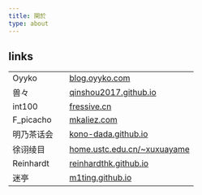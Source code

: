 ```yaml
---
title: 関於
type: about
---
```


<style>
table {
  margin: 0 auto;
  display: inline;
} 
table th {
  font-weight: normal;
}
</style>

## links

| |  | |
| - | - | - |
| Oyyko || [blog.oyyko.com](https://blog.oyyko.com/) |
| 兽々 || [qinshou2017.github.io](https://qinshou2017.github.io/) |
| int100 || [fressive.cn](https://fressive.cn/) |
| F_picacho || [mkaliez.com](https://mkaliez.com/) |
| 明乃茶话会 || [kono-dada.github.io](https://kono-dada.github.io/) |
| 徐诩绫目 || [home.ustc.edu.cn/~xuxuayame](http://home.ustc.edu.cn/~xuxuayame)
|Reinhardt|| [reinhardthk.github.io](http://reinhardthk.github.io/)
|迷亭|| [m1ting.github.io](https://m1ting.github.io/)


